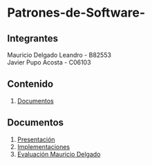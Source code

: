 # Patrones-de-Software-

## Integrantes
Mauricio Delgado Leandro - B82553 <br>
Javier Pupo Acosta - C06103 


## Contenido

1. [Documentos][c3]

[c3]: #documentos

## Documentos
1. [Presentación](docs/Patr%C3%B3n%20Singleton.pdf)
1. [Implementaciones](src/implementaciones.java)
1. [Evaluación Mauricio Delgado](docs/Autoevaluaci%C3%B3n%20y%20coevaluaci%C3%B3n%20-%20Mauricio%20Delgado%20B82553.xlsx)
